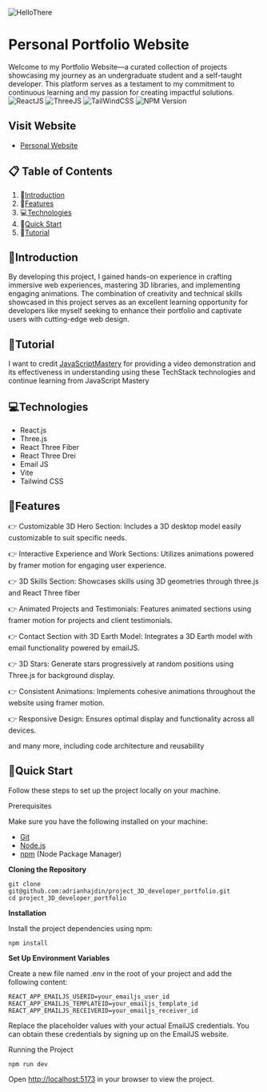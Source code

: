 ![HelloThere](https://media.tenor.com/WuOwfnsLcfYAAAAC/star-wars-obi-wan-kenobi.gif)

# Personal Portfolio Website

Welcome to my Portfolio Website—a curated collection of projects showcasing my journey as an undergraduate student and a self-taught developer. This platform serves as a testament to my commitment to continuous learning and my passion for creating impactful solutions.  
![ReactJS](https://camo.githubusercontent.com/6d8b126f83c0e59e37021e68c3f650c5c98915301f4bf4db9661c8d1dc2725e3/68747470733a2f2f696d672e736869656c64732e696f2f62616467652f2d52656163745f4a532d626c61636b3f7374796c653d666f722d7468652d6261646765266c6f676f436f6c6f723d7768697465266c6f676f3d726561637426636f6c6f723d363144414642)
![ThreeJS](https://camo.githubusercontent.com/d333aaf2eaae70e8fdb7a92d2c90767abf48b4732d74ff52836c878bdc526fbb/68747470733a2f2f696d672e736869656c64732e696f2f62616467652f2d54687265655f4a532d626c61636b3f7374796c653d666f722d7468652d6261646765266c6f676f436f6c6f723d7768697465266c6f676f3d7468726565646f746a7326636f6c6f723d303030303030)
![TailWindCSS](https://camo.githubusercontent.com/e69f163b0b8defad9786f979113f151063a893349c1fce6647cd7a4a334c6469/68747470733a2f2f696d672e736869656c64732e696f2f62616467652f2d5461696c77696e645f4353532d626c61636b3f7374796c653d666f722d7468652d6261646765266c6f676f436f6c6f723d7768697465266c6f676f3d7461696c77696e6463737326636f6c6f723d303642364434)
![NPM Version](https://img.shields.io/npm/v/npm)  

## Visit Website 
- [Personal Website](https://khaor019dev.vercel.app/)
  

## 📋 Table of Contents
1. 🤖[Introduction](#Introduction)
1. 🔋[Features](#Features)
1. 💻[Technologies](#Technologies)
1. 🤸[Quick Start](#QuickStart)
1. 🚨[Tutorial](#Tutorial)



## 🤖Introduction
By developing this project, I gained hands-on experience in crafting immersive web experiences, mastering 3D libraries, and implementing engaging animations. The combination of creativity and technical skills showcased in this project serves as an excellent learning opportunity for developers like myself seeking to enhance their portfolio and captivate users with cutting-edge web design.  

## 🚨Tutorial
I want to credit [JavaScriptMastery](https://www.youtube.com/watch?v=0fYi8SGA20k) for providing a video demonstration and its effectiveness in understanding using these TechStack technologies and continue learning from JavaScript Mastery  

## 💻Technologies
- React.js
- Three.js
- React Three Fiber
- React Three Drei
- Email JS
- Vite
- Tailwind CSS

## 🔋Features
👉 Customizable 3D Hero Section: Includes a 3D desktop model easily customizable to suit specific needs.

👉 Interactive Experience and Work Sections: Utilizes animations powered by framer motion for engaging user experience.

👉 3D Skills Section: Showcases skills using 3D geometries through three.js and React Three fiber

👉 Animated Projects and Testimonials: Features animated sections using framer motion for projects and client testimonials.

👉 Contact Section with 3D Earth Model: Integrates a 3D Earth model with email functionality powered by emailJS.

👉 3D Stars: Generate stars progressively at random positions using Three.js for background display.

👉 Consistent Animations: Implements cohesive animations throughout the website using framer motion.

👉 Responsive Design: Ensures optimal display and functionality across all devices.

and many more, including code architecture and reusability

## 🤸Quick Start
Follow these steps to set up the project locally on your machine.

Prerequisites

Make sure you have the following installed on your machine:

- [Git](https://git-scm.com/)
- [Node.js](https://nodejs.org/en)
- [npm](https://www.npmjs.com/) (Node Package Manager)

**Cloning the Repository**

```
git clone git@github.com:adrianhajdin/project_3D_developer_portfolio.git
cd project_3D_developer_portfolio
```
**Installation**

Install the project dependencies using npm:

```
npm install
```
**Set Up Environment Variables**

Create a new file named .env in the root of your project and add the following content:
```
REACT_APP_EMAILJS_USERID=your_emailjs_user_id
REACT_APP_EMAILJS_TEMPLATEID=your_emailjs_template_id
REACT_APP_EMAILJS_RECEIVERID=your_emailjs_receiver_id
```
Replace the placeholder values with your actual EmailJS credentials. You can obtain these credentials by signing up on the EmailJS website.

Running the Project
```
npm run dev
```
Open [http://localhost:5173](http://localhost:5173) in your browser to view the project.

